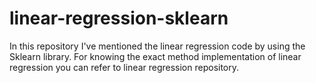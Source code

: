 # linear-regression-sklearn
In this repository I've mentioned the linear regression code by using the Sklearn library. For knowing the exact method implementation of linear regression you can refer to linear regression repository.
